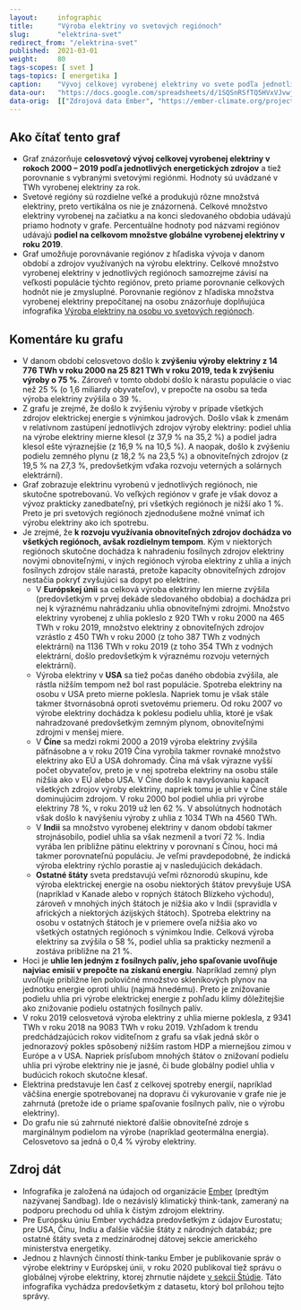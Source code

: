 ```yaml
---
layout:     infographic
title:      "Výroba elektriny vo svetových regiónoch"
slug:       "elektrina-svet"
redirect_from: "/elektrina-svet"
published:  2021-03-01
weight:     80
tags-scopes: [ svet ]
tags-topics: [ energetika ]
caption:    "Vývoj celkovej vyrobenej elektriny vo svete podľa jednotlivých zdrojov v rokoch 2000-2019, vrátane údajov pre hlavné svetové regióny. Hodnoty sú uvádzané v TWh za rok."
data-our:   "https://docs.google.com/spreadsheets/d/1SQSnRSfTQ5HVxVJvwj4igfl22hyblYVjDo_INceKy4I"
data-orig:  [["Zdrojová data Ember", "https://ember-climate.org/project/data-global-electricity-review/"]]
---
```


## Ako čítať tento graf

* Graf znázorňuje **celosvetový vývoj celkovej vyrobenej elektriny v rokoch 2000 – 2019 podľa jednotlivých energetických zdrojov** a tiež porovnanie s vybranými svetovými regiónmi. Hodnoty sú uvádzané v <glossary id="w">TWh</glossary> vyrobenej elektriny za rok.
* Svetové regióny sú rozdielne veľké a produkujú rôzne množstvá elektriny, preto vertikálna os nie je znázornená. Celkové množstvo elektriny vyrobenej na začiatku a na konci sledovaného obdobia udávajú priamo hodnoty v grafe. Percentuálne hodnoty pod názvami regiónov udávajú **podiel na celkovom množstve globálne vyrobenej elektriny v roku 2019**.
* Graf umožňuje porovnávanie regiónov z hľadiska vývoja v danom období a zdrojov využívaných na výrobu elektriny. Celkové množstvo vyrobenej elektriny v jednotlivých regiónoch samozrejme závisí na veľkosti populácie týchto regiónov, preto priame porovnanie celkových hodnôt nie je zmysluplné. Porovnanie regiónov z hľadiska množstva vyrobenej elektriny prepočítanej na osobu znázorňuje doplňujúca infografika [Výroba elektriny na osobu vo svetových regiónoch](/infografiky/elektrina-na-osobu-svet).

## Komentáre ku grafu

* V danom období celosvetovo došlo k **zvýšeniu výroby elektriny z 14 776 TWh v roku 2000 na 25 821 TWh v roku 2019, teda k zvýšeniu výroby o 75 %**. Zároveň v tomto období došlo k nárastu populácie o viac než 25 % (o 1,6 miliardy obyvateľov), v prepočte na osobu sa teda výroba elektriny zvýšila o 39 %.
* Z grafu je zrejmé, že došlo k zvýšeniu výroby v prípade všetkých zdrojov elektrickej energie s výnimkou jadrových. Došlo však k zmenám v relatívnom zastúpení jednotlivých zdrojov výroby elektriny: podiel uhlia na výrobe elektriny mierne klesol (z 37,9 % na 35,2 %) a podiel jadra klesol ešte výraznejšie (z 16,9 % na 10,5 %). A naopak, došlo k zvýšeniu podielu zemného plynu (z 18,2 % na 23,5 %) a obnoviteľných zdrojov (z 19,5 % na 27,3 %, predovšetkým vďaka rozvoju veterných a solárnych elektrární).
* Graf zobrazuje elektrinu vyrobenú v jednotlivých regiónoch, nie skutočne spotrebovanú. Vo veľkých regiónov v grafe je však dovoz a vývoz prakticky zanedbateľný, pri všetkých regiónoch je nižší ako 1 %. Preto je pri svetových regiónoch zjednodušene možné vnímať ich výrobu elektriny ako ich spotrebu.
* Je zrejmé, že **k rozvoju využívania obnoviteľných zdrojov dochádza vo všetkých regiónoch, avšak rozdielnym tempom**. Kým v niektorých regiónoch skutočne dochádza k nahradeniu fosílnych zdrojov elektriny novými obnoviteľnými, v iných regiónoch výroba elektriny z uhlia a iných fosílnych zdrojov stále narastá, pretože kapacity obnoviteľných zdrojov nestačia pokryť zvyšujúci sa dopyt po elektrine.
  * V **Európskej únii** sa celková výroba elektriny len mierne zvýšila (predovšetkým v prvej dekáde sledovaného obdobia) a dochádza pri nej k výraznému nahrádzaniu uhlia obnoviteľnými zdrojmi. Množstvo elektriny vyrobenej z uhlia pokleslo z 920 TWh v roku 2000 na 465 TWh v roku 2019, množstvo elektriny z obnoviteľných zdrojov vzrástlo z 450 TWh v roku 2000 (z toho 387 TWh z vodných elektrární) na 1136 TWh v roku 2019 (z toho 354 TWh z vodných elektrární, došlo predovšetkým k výraznému rozvoju veterných elektrární).
  * Výroba elektriny v **USA** sa tiež počas daného obdobia zvýšila, ale rástla nižším tempom než bol rast populácie. Spotreba elektriny na osobu v USA preto mierne poklesla. Napriek tomu je však stále takmer štvornásobná oproti svetovému priemeru. Od roku 2007 vo výrobe elektriny dochádza k poklesu podielu uhlia, ktoré je však nahradzované predovšetkým zemným plynom, obnoviteľnými zdrojmi v menšej miere.
  * V **Číne** sa medzi rokmi 2000 a 2019 výroba elektriny zvýšila päťnásobne a v roku 2019 Čína vyrobila takmer rovnaké množstvo elektriny ako EÚ a USA dohromady. Čína má však výrazne vyšší počet obyvateľov, preto je v nej spotreba elektriny na osobu stále nižšia ako v EÚ alebo USA. V Číne došlo k navyšovaniu kapacít všetkých zdrojov výroby elektriny, napriek tomu je uhlie v Číne stále dominujúcim zdrojom. V roku 2000 bol podiel uhlia pri výrobe elektriny 78 %, v roku 2019 už len 62 %. V absolútnych hodnotách však došlo k navýšeniu výroby z uhlia z 1034 TWh na 4560 TWh.
  * V **Indii** sa množstvo vyrobenej elektriny v danom období takmer strojnásobilo, podiel uhlia sa však nezmenil a tvorí 72 %. India vyrába len približne pätinu elektriny v porovnaní s Čínou, hoci má takmer porovnateľnú populáciu. Je veľmi pravdepodobné, že indická výroba elektriny rýchlo porastie aj v nasledujúcich dekádach.
  * **Ostatné štáty** sveta predstavujú veľmi rôznorodú skupinu, kde výroba elektrickej energie na osobu niektorých štátov prevyšuje USA (napríklad v Kanade alebo v ropných štátoch Blízkeho východu), zároveň v mnohých iných štátoch je nižšia ako v Indii (spravidla v afrických a niektorých ázijských štátoch). Spotreba elektriny na osobu v ostatných štátoch je v priemere oveľa nižšia ako vo všetkých ostatných regiónoch s výnimkou Indie. Celková výroba elektriny sa zvýšila o 58 %, podiel uhlia sa prakticky nezmenil a zostáva približne na 21 %.
* Hoci je **uhlie len jedným z fosílnych palív, jeho spaľovanie uvoľňuje najviac emisií v prepočte na získanú energiu**. Napríklad zemný plyn uvoľňuje približne len polovičné množstvo skleníkových plynov na jednotku energie oproti uhliu (najmä hnedému). Preto je znižovanie podielu uhlia pri výrobe elektrickej energie z pohľadu klímy dôležitejšie ako znižovanie podielu ostatných fosílnych palív.
* V roku 2019 celosvetová výroba elektriny z uhlia mierne poklesla, z 9341 TWh v roku 2018 na 9083 TWh v roku 2019. Vzhľadom k trendu predchádzajúcich rokov viditeľnom z grafu sa však jedná skôr o jednorazový pokles spôsobený nižším rastom HDP a miernejšou zimou v Európe a v USA. Napriek prísľubom mnohých štátov o znižovaní podielu uhlia pri výrobe elektriny nie je jasné, či bude globálny podiel uhlia v budúcich rokoch skutočne klesať.
* Elektrina predstavuje len časť z celkovej spotreby energií, napríklad väčšina energie spotrebovanej na dopravu či vykurovanie v grafe nie je zahrnutá (pretože ide o priame spaľovanie fosílnych palív, nie o výrobu elektriny).
* Do grafu nie sú zahrnuté niektoré ďalšie obnoviteľné zdroje s marginálnym podielom na výrobe (napríklad geotermálna energia). Celosvetovo sa jedná o 0,4 % výroby elektriny.

## Zdroj dát

* Infografika je založená na údajoch od organizácie [Ember](https://ember-climate.org/) (predtým nazývanej Sandbag). Ide o nezávislý klimatický think-tank, zameraný na podporu prechodu od uhlia k čistým zdrojom elektriny.
* Pre Európsku úniu Ember vychádza predovšetkým z údajov Eurostatu; pre USA, Čínu, Indiu a ďalšie väčšie štáty z národných databáz; pre ostatné štáty sveta z medzinárodnej dátovej sekcie amerického ministerstva energetiky.
* Jednou z hlavných činností think-tanku Ember je publikovanie správ o výrobe elektriny v Európskej únii, v roku 2020 publikoval tiež správu o globálnej výrobe elektriny, ktorej zhrnutie nájdete [v sekcii Štúdie](/studie/2020-globalni-zprava-o-elektrine). Táto infografika vychádza predovšetkým z datasetu, ktorý bol prílohou tejto správy.
